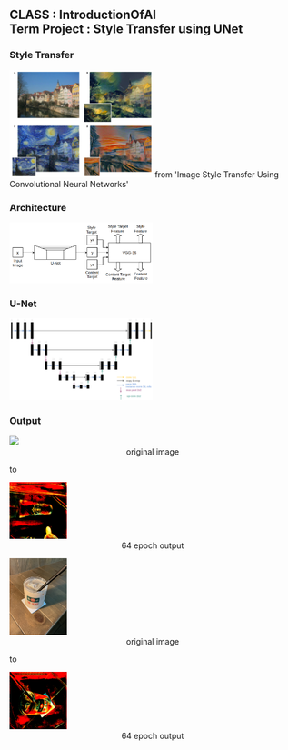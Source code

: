 ## CLASS : IntroductionOfAI <br/> Term Project : Style Transfer using UNet

### Style Transfer
<img src = "./image/style transfer.png" width="50%">
from 'Image Style Transfer Using Convolutional Neural Networks'

### Architecture
<img src = "./image/struct.png" width="50%">

### U-Net
<img src = "./image/u_net.png" width="50%">

### Output
<p float="left">
<div class=pull-right>
<img src = "./image/image.jpg" width="20%">
<center>original image</center>
</div>
</p>

to 

<p>
<div class=pull-right>
<img src = "./image/64_output.png" width="20%">
<center>64 epoch output</center>
</div>
</p>



<p>
<div class=pull-right>
<img src = "./image/image2.jpg" width="20%">
<center>original image</center>
</div>
</p>

to 

<p>
<div class=pull-right>
<img src = "./image/image2_64_output.png" width="20%">
<center>64 epoch output</center>
</div>
</p>
